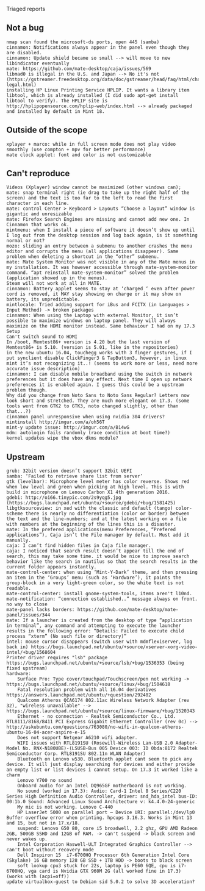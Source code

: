 Triaged reports

Not a bug
---------
	nmap scan found the microsoft-ds ports, open 445 (samba)
	cinnamon: Notifications always appear in the panel even though they are disabled.
	cinnamon: Update shield became so small --> will move to new libindicator eventually
	mate: https://github.com/mate-desktop/caja/issues/569
	libmad0 is illegal in the U.S. and Japan --> No it's not (https://gstreamer.freedesktop.org/data/doc/gstreamer/head/faq/html/chapter-legal.html)
	installing HP Linux Printing Service HPLIP. It wants a library item libtool, which is already installed (I did sudo apt-get install libtool to verify). The HPLIP site is http://hplipopensource.com/hplip-web/index.html --> already packaged and installed by default in Mint 18.

Outside of the scope
--------------------
	xplayer + marco: while in full screen mode does not play video smoothly (use compton + mpv for better performance)
	mate clock applet: font and color is not customizable

Can't reproduce
---------------
	Videos (Xplayer) window cannot be maximized (other windows can);
	mate: snap terminal right (ie drag to take up the right half of the screen) and the text is too far to the left to read the first character in each line.
	mate: control Center > Keyboard > Layouts “Choose a layout” window is gigantic and unresizable
	mate: Firefox Search Engines are missing and cannot add new one. In Cinnamon that works ok.
	mintmenu: when I install a piece of software it doesn’t show up until I log out from the desktop session and log back again, is it something normal or not?
	mozo: sliding an entry between a submenu to another crashes the menu editor and corrupts the menu (all applications disappear). Same problem when deleting a shortcut in the “other” submenu.
	mate: Mate System Monitor was not visible in any of the Mate menus in my installation. It was however accessible through mate-system-monitor command. “apt reinstall mate-system-monitor” solved the problem (application showed up in the menus).
	Steam will not work at all in MATE.
	cinnamon: Battery applet seems to stay at ‘charged ‘ even after power cord is removed, it MAY stay showing on charge or it may show on battery, its unpredictable.
	mintlocale: Tried adding support for iBus and FCITX (in Languages > Input Method) -> broken packages
	cinnamon: When using the Laptop with external Monitor, it isn’t possible to maximize windows on laptop panel. They will always maximize on the HDMI monitor instead. Same behaviour I had on my 17.3 Setup
	Can't switch sound to HDMI
	In /boot, Memtest86+ version is 4.20 but the last version of Memtest86+ is 5.10. (version is 5.01, like in the repositories)
	in the new ubuntu 16.04, touchegg works with 3 finger gestures, if I put synclient disable ClickFinger3 & TapButton3, however, in linux mint it’s not recognizing it..! (seems to work more or less, need more accurate issue description)
	cinnamon: I can disable mobile broadband using the switch in network preferences but it does have any effect. Next time I open up network preferences it is enabled again. I guess this could be a upstream problem though.
	Why did you change from Noto Sans to Noto Sans Regular? Letters now look short and stretched. They are much more elegant on 17.3. (some tools went from GTK2 to GTK3, noto changed slightly, other than that...?)
	cinnamon panel unresponsive when using nvidia 304 drivers?
	mintinstall http://imgur.com/a/oh56T
	mint-y update issue: http://imgur.com/a/B14wG
	mdm: autologin fails randomly (race condition at boot time?)
	kernel updates wipe the vbox dkms module?

Upstream
--------
	grub: 32bit version doesn’t support 32bit UEFI
	samba: ‘Failed to retrieve share list from server’
	gtk (levelbar): Microphone level meter has color reverse. Shows red when low level and green when picking at high level. This is with build in microphone on Lenovo Carbon X1 4th generation 2016.
	gdebi: http://oi66.tinypic.com/2s9yqg5.jpg (https://bugs.launchpad.net/ubuntu/+source/gdebi/+bug/1581425)
	libgtksourceview: in xed with the classic and default (tango) color-scheme there is nearly no differentiation (color or border) between the text and the line-numbers; and at the latest working on a file with numbers at the beginning of the lines this is a disaster.
	mate: In the prefered applications(menu Preferences, “Prefered applications”), Caja isn’t the File manager by default. Must add it manually.
	caja: I can’t find hidden files in Caja file manager.
	caja: I noticed that search result doesn’t appear till the end of search, this may take some time. it would be nice to improve search behavior like the search in nautilus so that the search results in the current folder appears instantly.
	mate-control-center: when using ‘Mint-Y-Dark’ theme, and then pressing an item in the ‘Groups’ menu (such as ‘Hardware’), it paints the group-block in a very light-green color, so the white text is not readable.
	mate-control-center: install gnome-system-tools, items aren't l10nd.
	mate-notification: “connection established..” message always on front. no way to close
	mate-panel lacks borders: https://github.com/mate-desktop/mate-panel/issues/344
	mate: If a launcher is created from the desktop of type “application in terminal”, any command and attempting to execute the launcher results in the following error: “Details: Failed to execute child process “xterm” (No such file or directory)”
	intel: mouse cursor disappears (switch user with mdmflexiserver, log back in) https://bugs.launchpad.net/ubuntu/+source/xserver-xorg-video-intel/+bug/1568604
	Printer driver requires "lsb" package https://bugs.launchpad.net/ubuntu/+source/lsb/+bug/1536353 (being fixed upstream)
	hardware:
		Surface Pro: Type cover/touchpad/Touchscreen/pen not working -> https://bugs.launchpad.net/ubuntu/+source/linux/+bug/1504618
		Fatal resolution problem with all 16.04 derivatives https://answers.launchpad.net/ubuntu/+question/292402
		Qualcomm Atheros QCA6174 802.11ac Wireless Network Adapter (rev 32), "wireless unavailable" --> https://bugs.launchpad.net/ubuntu/+source/linux-firmware/+bug/1520343
		Ethernet - no connection - Realtek Semiconductor Co., Ltd. RTL8111/8168/8411 PCI Express Gigabit Ethernet Controller (rev 0c) --> http://askubuntu.com/questions/763080/no-wifi-in-qualcom-atheros-ubuntu-16-04-acer-aspire-e-15
		Does not support Netgear A6210 wifi adapter.
		WIFI issues with RTL8191SU (Rosewill-Wireless Lan-USB 2.0 Adapter-Model No. RNX-N180UBE)-(LSUSB-Bus 005 Device 003: ID 0bda:8172 Realtek Semiconductor Corp. RTL8191SU 802.11n WLAN Adapter)
		Bluetooth on Lenovo w530. Bluetooth applet cant seem to pick any device. It will just display searching for devices and either provide an empty list or list devices i cannot setup. On 17.3 it worked like a charm
		Lenovo Y700 no sound
		Onboard audio for an Intel DQ965GF motherboard is not working.
		No sound (worked in 17.3): Audio: Card-1 Intel 8 Series/C220 Series High Definition Audio Controller, driver: snd_hda_intel bus-ID: 00:1b.0 Sound: Advanced Linux Sound Architecture v: k4.4.0-24-generic
		My mic is not working. Lenovo C-440
		HP LaserJet 5000 on parallel port – Device URI: parallel:/dev/lp0 Buffer overflow error when printing. hpcups 3.16.3. Works in Mint 13 and 15, but not in 17.x/18.
		suspend: Lenovo G50 80, core i5 broadwell, 2.2 ghz, GPU AMD Radeon 2GB, 500GB SSHD and 12GB of RAM. -> can't suspend -> black screen and never wakes up.
		Intel Corporation Haswell-ULT Integrated Graphics Controller --> can't boot without recovery mode
		Dell Inspiron 15  i7-6700HQ Processor 6th Generation Intel Core (Skylake) 16 GB memory 128 GB SSD + 1TB HDD -> boots to black screen
		soft lookup cpu3 stuck for 22s, laptop is PE60 6QE, cpu is i7-6700HQ, vga card is Nvidia GTX 960M 2G (all worked fine in 17.3) (works with (acpi=off))
	update virtualbox-guest to Debian sid 5.0.2 to solve 3D acceleration?